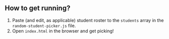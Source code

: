 ## How to get running?

1. Paste (and edit, as applicable) student roster to the `students` array in the `random-student-picker.js` file.
2. Open `index.html` in the browser and get picking!

